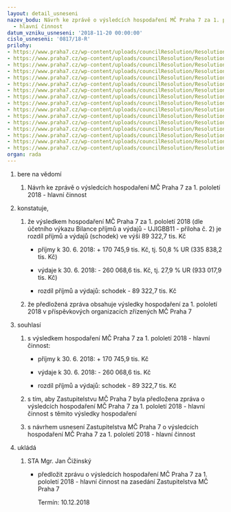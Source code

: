 ```yaml
---
layout: detail_usneseni
nazev_bodu: Návrh ke zprávě o výsledcích hospodaření MČ Praha 7 za 1. pololetí 2018
  - hlavní činnost
datum_vzniku_usneseni: '2018-11-20 00:00:00'
cislo_usneseni: '0817/18-R'
prilohy:
- https://www.praha7.cz/wp-content/uploads/councilResolution/Resolutions/30362/export/finalc1DuvodovazpravaovysledichhospodareniMC2Q2018~407376.docx
- https://www.praha7.cz/wp-content/uploads/councilResolution/Resolutions/30362/export/finalc2Tab1DotacezHMP2Q2018~407375.xlsx
- https://www.praha7.cz/wp-content/uploads/councilResolution/Resolutions/30362/export/finalc3Komentarktab12Q2018~407374.docx
- https://www.praha7.cz/wp-content/uploads/councilResolution/Resolutions/30362/export/finalc4BilanceUJIGBB112Q2018~407373.pdf
- https://www.praha7.cz/wp-content/uploads/councilResolution/Resolutions/30362/export/finalc5Ctvrtletnirozborprijmuavydaju2Q2018~407372.pdf
- https://www.praha7.cz/wp-content/uploads/councilResolution/Resolutions/30362/export/finalc6NIVdleORJ2Q2017a2018~407371.xlsx
- https://www.praha7.cz/wp-content/uploads/councilResolution/Resolutions/30362/export/finalc61NIVdlepolozek2Q2017a2018~407370.xlsx
- https://www.praha7.cz/wp-content/uploads/councilResolution/Resolutions/30362/export/finalc7Prehledcerpaniinvestic2Q2018~407369.xlsx
- https://www.praha7.cz/wp-content/uploads/councilResolution/Resolutions/30362/export/finalc8Komentarkinvakcich2Q2018~407368.docx
- https://www.praha7.cz/wp-content/uploads/councilResolution/Resolutions/30362/export/finalc9VHPO2Q2018~407367.docx
- https://www.praha7.cz/wp-content/uploads/councilResolution/Resolutions/30362/export/finalc10RozborhospodareniPOPCP72Q2018~407366.doc
- https://www.praha7.cz/wp-content/uploads/councilResolution/Resolutions/30362/export/finalc11RozborhospodareniPOPoliklinika2Q2018~407365.DOC
- https://www.praha7.cz/wp-content/uploads/councilResolution/Resolutions/30362/export/finalc12RozboryhospodareniPOMSaZS2Q2018~407364.doc
- https://www.praha7.cz/wp-content/uploads/councilResolution/Resolutions/30362/export/finalc13prehleddotacipol41372Q2018~407363.pdf
- https://www.praha7.cz/wp-content/uploads/councilResolution/Resolutions/30362/export/finalc14navrhusnZMC~407362.pdf
- https://www.praha7.cz/wp-content/uploads/councilResolution/Resolutions/30362/export/export~408037.pdf
organ: rada
---
```

<ol id="urzList" class="urzList_view"><li id="" class="urzClass1"><span name="1">bere na vědomí</span><ol class="urzOlClass"><li style="text-align: left;" id="" class="urzClass2"><span><p>Návrh ke zprávě o výsledcích hospodaření MČ Praha 7 za 1. pololetí 2018 - hlavní činnost</p></span></li></ol></li><li id="" class="urzClass1"><span name="50">konstatuje,</span><ol class="urzOlClass"><li style="text-align: left;" id="" class="urzClass2"><span><p>že výsledkem hospodaření MČ Praha 7 za 1. pololetí 2018 (dle účetního výkazu Bilance příjmů a výdajů - UJIGBB11 - příloha č. 2) je rozdíl příjmů a výdajů (schodek) ve výši 89 322,7 tis. Kč</p></span><ul class="urzUlClass"><li style="text-align: left;" id="" class="urzClass3"><span><p>příjmy k 30. 6. 2018: + 170 745,9 tis. Kč, tj. 50,8 % UR (335 838,2 tis. Kč)</p></span></li><li style="text-align: left;" id="" class="urzClass3"><span><p>výdaje k 30. 6. 2018: - 260 068,6 tis. Kč, tj. 27,9 % UR (933 017,9 tis. Kč)</p></span></li><li style="text-align: left;" id="" class="urzClass3"><span><p>rozdíl příjmů a výdajů: schodek - 89 322,7 tis. Kč</p></span></li></ul></li><li style="text-align: left;" id="" class="urzClass2"><span><p>že předložená zpráva obsahuje výsledky hospodaření za 1. pololetí 2018 v příspěvkových organizacích zřízených MČ Praha 7</p></span></li></ol></li><li id="" class="urzClass1"><span name="26">souhlasí</span><ol class="urzOlClass"><li style="text-align: left;" id="" class="urzClass2"><span><p>s výsledkem hospodaření MČ Praha 7 za 1. pololetí 2018 - hlavní činnost:</p></span><ul class="urzUlClass"><li style="text-align: left;" id="" class="urzClass3"><span><p>příjmy k 30. 6. 2018: + 170 745,9 tis. Kč</p></span></li><li style="text-align: left;" id="" class="urzClass3"><span><p>výdaje k 30. 6. 2018: - 260 068,6 tis. Kč</p></span></li><li style="text-align: left;" id="" class="urzClass3"><span><p>rozdíl příjmů a výdajů: schodek - 89 322,7 tis. Kč</p></span></li></ul></li><li style="text-align: left;" id="" class="urzClass2"><span><p>s tím, aby Zastupitelstvu MČ Praha 7 byla předložena zpráva o výsledcích hospodaření MČ Praha 7 za 1. pololetí 2018 - hlavní činnost s těmito výsledky hospodaření</p></span></li><li style="text-align: left;" id="" class="urzClass2"><span><p>s návrhem usnesení Zastupitelstva MČ Praha 7 o výsledcích hospodaření MČ Praha 7 za 1. pololetí 2018 - hlavní činnost</p></span></li></ol></li><li class="urzClass1" id="urzUkoly"><span name="1">ukládá</span><ol class="urzOlClass"><li class="urzClass2"><span><p>STA Mgr. Jan Čižinský</p></span><ul class="urzUlClass"><li class="urzClass3"><span><p>předložit zprávu o výsledcích hospodaření MČ Praha 7 za 1. pololetí 2018 - hlavní činnost na zasedání Zastupitelstva MČ Praha 7</p></span><span class="urzUkolTermin">  Termín:&nbsp;10.12.2018</span></li></ul></li></ol></li></ol>